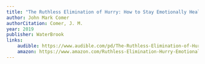 ```yaml
---
title: "The Ruthless Elimination of Hurry: How to Stay Emotionally Healthy and Spiritually Alive in the Chaos of the Modern World"
author: John Mark Comer
authorCitation: Comer, J. M.
year: 2019
publisher: WaterBrook
links:
    audible: https://www.audible.com/pd/The-Ruthless-Elimination-of-Hurry-Audiobook/0593216245
    amazon: https://www.amazon.com/Ruthless-Elimination-Hurry-Emotionally-Spiritually/dp/0525653090
---
```

